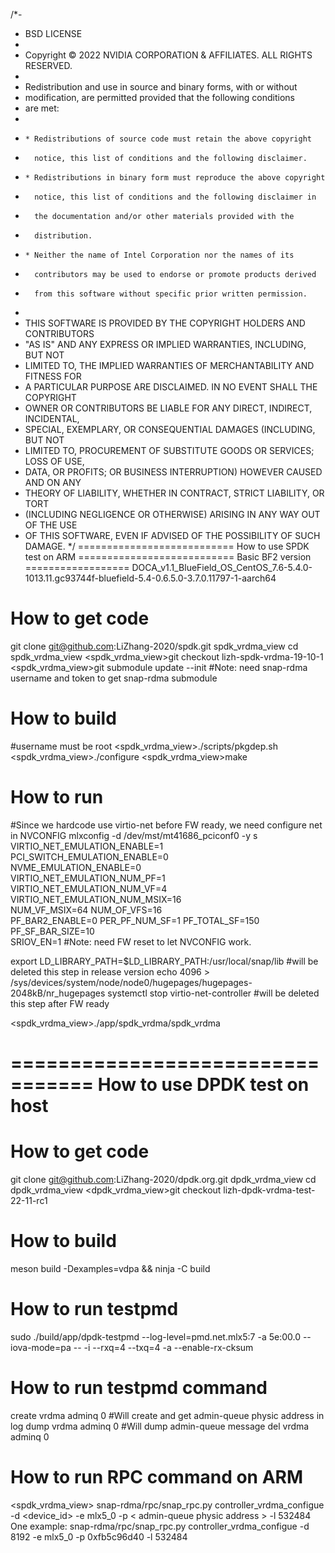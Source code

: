 /*-
 *   BSD LICENSE
 *
 *   Copyright © 2022 NVIDIA CORPORATION & AFFILIATES. ALL RIGHTS RESERVED.
 *
 *   Redistribution and use in source and binary forms, with or without
 *   modification, are permitted provided that the following conditions
 *   are met:
 *
 *     * Redistributions of source code must retain the above copyright
 *       notice, this list of conditions and the following disclaimer.
 *     * Redistributions in binary form must reproduce the above copyright
 *       notice, this list of conditions and the following disclaimer in
 *       the documentation and/or other materials provided with the
 *       distribution.
 *     * Neither the name of Intel Corporation nor the names of its
 *       contributors may be used to endorse or promote products derived
 *       from this software without specific prior written permission.
 *
 *   THIS SOFTWARE IS PROVIDED BY THE COPYRIGHT HOLDERS AND CONTRIBUTORS
 *   "AS IS" AND ANY EXPRESS OR IMPLIED WARRANTIES, INCLUDING, BUT NOT
 *   LIMITED TO, THE IMPLIED WARRANTIES OF MERCHANTABILITY AND FITNESS FOR
 *   A PARTICULAR PURPOSE ARE DISCLAIMED. IN NO EVENT SHALL THE COPYRIGHT
 *   OWNER OR CONTRIBUTORS BE LIABLE FOR ANY DIRECT, INDIRECT, INCIDENTAL,
 *   SPECIAL, EXEMPLARY, OR CONSEQUENTIAL DAMAGES (INCLUDING, BUT NOT
 *   LIMITED TO, PROCUREMENT OF SUBSTITUTE GOODS OR SERVICES; LOSS OF USE,
 *   DATA, OR PROFITS; OR BUSINESS INTERRUPTION) HOWEVER CAUSED AND ON ANY
 *   THEORY OF LIABILITY, WHETHER IN CONTRACT, STRICT LIABILITY, OR TORT
 *   (INCLUDING NEGLIGENCE OR OTHERWISE) ARISING IN ANY WAY OUT OF THE USE
 *   OF THIS SOFTWARE, EVEN IF ADVISED OF THE POSSIBILITY OF SUCH DAMAGE.
 */
===========================
How to use SPDK test on ARM 
===========================
Basic BF2 version
==================
DOCA_v1.1_BlueField_OS_CentOS_7.6-5.4.0-1013.11.gc93744f-bluefield-5.4-0.6.5.0-3.7.0.11797-1-aarch64

How to get code
==================
git clone git@github.com:LiZhang-2020/spdk.git spdk_vrdma_view
cd spdk_vrdma_view
<spdk_vrdma_view>git checkout lizh-spdk-vrdma-19-10-1
<spdk_vrdma_view>git submodule update --init
#Note: need snap-rdma username and token to get snap-rdma submodule

How to build
==================
#username must be root
<spdk_vrdma_view>./scripts/pkgdep.sh
<spdk_vrdma_view>./configure
<spdk_vrdma_view>make

How to run
==================
#Since we hardcode use virtio-net before FW ready, we need configure net in NVCONFIG
mlxconfig -d /dev/mst/mt41686_pciconf0 -y s VIRTIO_NET_EMULATION_ENABLE=1 \
                      PCI_SWITCH_EMULATION_ENABLE=0 \
                      NVME_EMULATION_ENABLE=0 \
                      VIRTIO_NET_EMULATION_NUM_PF=1 \
                      VIRTIO_NET_EMULATION_NUM_VF=4 \
                      VIRTIO_NET_EMULATION_NUM_MSIX=16 \
                      NUM_VF_MSIX=64  NUM_OF_VFS=16 \
                      PF_BAR2_ENABLE=0 PER_PF_NUM_SF=1 PF_TOTAL_SF=150 PF_SF_BAR_SIZE=10 \
                      SRIOV_EN=1
#Note: need FW reset to let NVCONFIG work.

export LD_LIBRARY_PATH=$LD_LIBRARY_PATH:/usr/local/snap/lib #will be deleted this step in release version
echo 4096 > /sys/devices/system/node/node0/hugepages/hugepages-2048kB/nr_hugepages
systemctl stop virtio-net-controller  #will be deleted this step after FW ready

<spdk_vrdma_view>./app/spdk_vrdma/spdk_vrdma

=================================
How to use DPDK test on host 
=================================
How to get code
==============================
git clone git@github.com:LiZhang-2020/dpdk.org.git  dpdk_vrdma_view
cd dpdk_vrdma_view
<dpdk_vrdma_view>git checkout lizh-dpdk-vrdma-test-22-11-rc1

How to build
==============================
meson build -Dexamples=vdpa && ninja -C build

How to run testpmd
==============================
sudo ./build/app/dpdk-testpmd --log-level=pmd.net.mlx5:7 -a 5e:00.0 --iova-mode=pa  -- -i --rxq=4 --txq=4  -a --enable-rx-cksum

How to run testpmd command
==============================
create vrdma adminq 0         #Will create and get admin-queue physic address in log
dump vrdma adminq 0           #Will dump admin-queue message
del vrdma adminq 0

How to run RPC command on ARM
==============================
<spdk_vrdma_view> snap-rdma/rpc/snap_rpc.py controller_vrdma_configue -d <device_id> -e mlx5_0 -p < admin-queue physic address > -l 532484
One example:
snap-rdma/rpc/snap_rpc.py controller_vrdma_configue -d 8192 -e mlx5_0 -p 0xfb5c96d40  -l 532484

